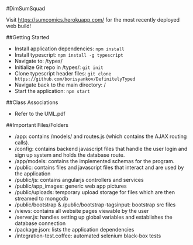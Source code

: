 #DimSumSquad

Visit <a href="https://sumcomics.herokuapp.com/">https://sumcomics.herokuapp.com/</a> for the most recently deployed web build!

##Getting Started

* Install application dependencies: `npm install` <br>
* Install typescript: `npm install -g typescript` <br>
* Navigate to: /types/ <br>
* Initialize Git repo in /types/: `git init` <br>
* Clone typescript header files: `git clone https://github.com/borisyankov/DefinitelyTyped` <br>
* Navigate back to the main directory: / <br>
* Start the application: `npm start` <br>

##Class Associations
* Refer to the UML.pdf

##Important Files/Folders

* /app: contains /models/ and routes.js (which contains the AJAX routing calls).
* /config: contains backend javascript files that handle the user login and sign up system and holds the database route.
* /app/models: contains the implemented schemas for the program.
* /public: contains files and javascript files that interact and are used by the application
* /public/js: contains angularjs controllers and services 
* /public/app_images: generic web app pictures
* /public/uploads: temporary upload storage for files which are then streamed to mongodb
* /public/bootstrap & /public/bootstrap-tagsinput: bootstrap src files
* /views: contains all website pages viewable by the user
* /server.js: handles setting up global variables and establishes the database connection
* /package.json: lists the application dependencies
* /integration-test.coffee: automated selenium black-box tests
